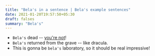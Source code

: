 ```yaml
---
title: "Bela's in a sentence | Bela's example sentences"
date: 2021-01-20T19:57:50+05:30
draft: falses
summary: "Bela's"
---
```

- `Bela's` dead -- <u>you're not</u>!
- `Bela's` returned from the grave -- like dracula.
- This is gonna be `bela's` laboratory, so it should be real impressive!
                 
